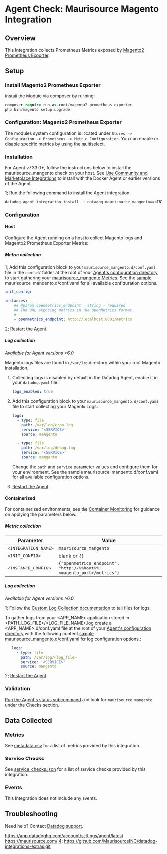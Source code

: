 # Agent Check: Maurisource Magento Integration

## Overview

This Integration collects Prometheus Metrics exposed by [Magento2 Prometheus Exporter][1].

## Setup

### Install Magento2 Prometheus Exporter

Install the Module via composer by running:

```php
composer require run-as-root/magento2-prometheus-exporter
php bin/magento setup:upgrade
```

### Configuration: Magento2 Prometheus Exporter

The modules system configuration is located under `Stores -> Configuration -> Prometheus -> Metric Configuration`. You can enable or disable specific metrics by using the multiselect.

### Installation

For Agent v7.33.0+, follow the instructions below to install the maurisource_mangento check on your host. See [Use Community and Marketplace Integrations][2] to install with the Docker Agent or earlier versions of the Agent.

1; Run the following command to install the Agent integration:

   ```bash
   datadog-agent integration install -t datadog-maurisource_mangento==<INTEGRATION_VERSION>
   ```

### Configuration

<!-- xxx tabs xxx -->
<!-- xxx tab "Host" xxx -->

#### Host

Configure the Agent running on a host to collect Magento logs and Magento2 Prometheus Exporter Metrics:

##### Metric collection

1; Add this configuration block to your `maurisource_mangento.d/conf.yaml` file in the `conf.d/` folder at the root of your [Agent's configuration directory][3] to start gathering your [maurisource_mangento Metrics](#metrics). See the [sample maurisource_mangento.d/conf.yaml][4] for all available configuration options.

```yaml
init_config:

instances:
    ## @param openmetrics_endpoint - string - required
    ## The URL exposing metrics in the OpenMetrics format.
    #
    - openmetrics_endpoint: http://localhost:8001/metrics
```

2; [Restart the Agent][5].

##### Log collection

_Available for Agent versions >6.0_

Magento logs files are found in ```/var/log``` directory within your root Magento installation.

1. Collecting logs is disabled by default in the Datadog Agent, enable it in your `datadog.yaml` file:

   ```yaml
   logs_enabled: true
   ```

2. Add this configuration block to your `maurisource_mangento.d/conf.yaml` file to start collecting your Magento Logs:

   ```yaml
   logs:
     - type: file
       path: /var/log/cron.log
       service: '<SERVICE>'
       source: mangento

     - type: file
       path: /var/log/debug.log
       service: '<SERVICE>'
       source: mangento
   ```

    Change the `path` and `service` parameter values and configure them for your environment. See the [sample maurisource_mangento.d/conf.yaml][4] for all available configuration options.

3. [Restart the Agent][5].

<!-- xxz tab xxx -->
<!-- xxx tab "Containerized" xxx -->

#### Containerized

For containerized environments, see the [Container Monitoring][6] for guidance on applying the parameters below.

##### Metric collection

| Parameter            | Value                                                 |
| -------------------- | ----------------------------------------------------- |
| `<INTEGRATION_NAME>` | `maurisource_mangento`                                |
| `<INIT_CONFIG>`      | blank or `{}`                                         |
| `<INSTANCE_CONFIG>`  | `{"openmetrics_endpoint": "http://%%host%%:<magento_port>/metrics"}` |

##### Log collection

_Available for Agent versions >6.0_

1; Follow the [Custom Log Collection documentation][8] to tail files for logs.

To gather logs from your <APP_NAME> application stored in <PATH_LOG_FILE>/<LOG_FILE_NAME>.log create a <APP_NAME>.d/conf.yaml file at the root of your [Agent's configuration directory][3] with the following content.[sample maurisource_mangento.d/conf.yaml][4] for log configuration options.:

```yaml
   logs:
     - type: file
       path: /var/log/<log_file>
       service: '<SERVICE>'
       source: mangento
```

2; [Restart the Agent][5].

### Validation

[Run the Agent's status subcommand][9] and look for `maurisource_mangento` under the Checks section.

## Data Collected

### Metrics

See [metadata.csv][10] for a list of metrics provided by this integration.

### Service Checks

See [service_checks.json][11] for a list of service checks provided by this integration.

### Events

This Integration does not include any events.

## Troubleshooting

Need help? Contact [Datadog support][12].

[1]: https://github.com/run-as-root/magento2-prometheus-exporter
[2]: https://docs.datadoghq.com/agent/guide/use-community-integrations
[3]: https://docs.datadoghq.com/agent/guide/agent-configuration-files/#agent-configuration-directory
[4]: https://github.com/MaurisourceINC/datadog-integrations-extras/blob/master/maurisource_mangento/datadog_checks/maurisource_mangento/data/conf.yaml.example
[5]: https://docs.datadoghq.com/agent/guide/agent-commands/#start-stop-and-restart-the-agent
[6]: https://docs.datadoghq.com/containers/
[7]: https://docs.datadoghq.com/containers/docker/log/?tab=hostagentwithcustomlogging#
[8]: https://docs.datadoghq.com/agent/logs/#custom-log-collection
[9]: https://docs.datadoghq.com/agent/configuration/agent-commands/#agent-status-and-information
[10]: https://github.com/MaurisourceINC/datadog-integrations-extras/blob/master/maurisource_mangento/datadog_checks/maurisource_mangento/metadata.csv
[11]: https://github.com/MaurisourceINC/datadog-integrations-extras/blob/master/maurisource_mangento/datadog_checks/maurisource_mangento/assets/service_checks.json
[12]: https://docs.datadoghq.com/help/
https://app.datadoghq.com/account/settings/agent/latest
https://maurisource.com/
[4]: https://github.com/MaurisourceINC/datadog-integrations-extras.git